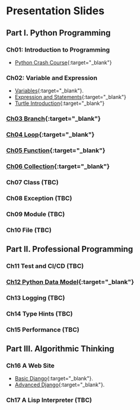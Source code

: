 # Presentation Slides

## Part I. Python Programming

### Ch01: Introduction to Programming

- [Python Crash Course](ch01_introduction/slides/crash_course.slides.html){:target="\_blank"}

### Ch02: Variable and Expression

- [Variables](ch02_variable/slides/variables.slides.html){:target="\_blank"}.
- [Expression and Statements](ch02_variable/slides/expression_statement.slides.html){:target="\_blank"}
- [Turtle Introduction](slides/ch02_variable/slides/turtle_introduction.slides.html){:target="\_blank"}

### [Ch03 Branch](ch03_branch/slides/branch.slides.html){:target="\_blank"}

### [Ch04 Loop](ch04_loop/slides/loop.slides.html){:target="\_blank"}

### [Ch05 Function](ch05_function/slides/function.slides.html){:target="\_blank"}

### [Ch06 Collection](ch06_collection/slides/collection.slides.html){:target="\_blank"}

### Ch07 Class (TBC)

### Ch08 Exception (TBC)

### Ch09 Module (TBC)

### Ch10 File (TBC)

## Part II. Professional Programming

### Ch11 Test and CI/CD (TBC)

### [Ch12 Python Data Model](ch12_data_model/slides/data_model.slides.html){:target="\_blank"}

### Ch13 Logging (TBC)

### Ch14 Type Hints (TBC)

### Ch15 Performance (TBC)

## Part III. Algorithmic Thinking

### Ch16 A Web Site

- [Basic Django](ch16_django/slides/basic_django.slides.html){:target="\_blank"}.
- [Advanced Django](ch16_django/slides/advanced_django.slides.html){:target="\_blank"}.

### Ch17 A Lisp Interpreter (TBC)
